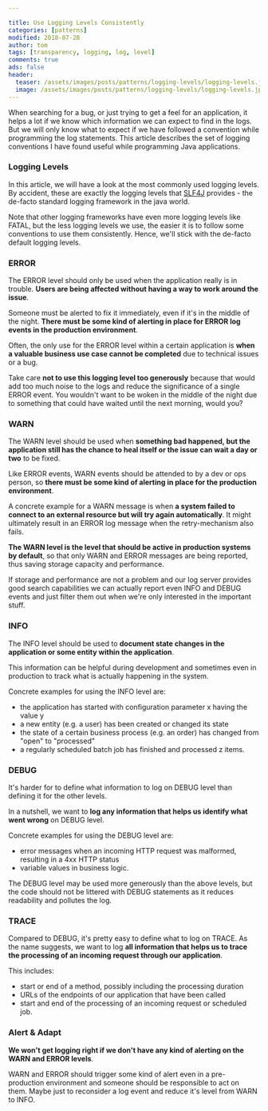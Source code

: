 ```yaml
---

title: Use Logging Levels Consistently
categories: [patterns]
modified: 2018-07-28
author: tom
tags: [transparency, logging, log, level]
comments: true
ads: false
header:
  teaser: /assets/images/posts/patterns/logging-levels/logging-levels.jpg
  image: /assets/images/posts/patterns/logging-levels/logging-levels.jpg
---
```


When searching for a bug, or just trying to get a feel for an application,
 it helps a lot if we know which information we can expect
to find in the logs. But we will only know what to expect if we have followed a convention
while programming the log statements. This article describes the set of logging conventions
I have found useful while programming Java applications.

### Logging Levels

In this article, we will have a look at the most commonly used logging levels. By accident,
these are exactly the logging levels that [SLF4J](https://www.slf4j.org/) provides - the de-facto
standard logging framework in the java world.

Note that other logging frameworks have even more logging levels like FATAL, but the less logging levels
we use, the easier it is to follow some conventions to use them consistently. Hence, we'll stick
with the de-facto default logging levels.

### ERROR

The ERROR level should only be used when the application really is in trouble. **Users are being affected
without having a way to work around the issue**. 

Someone must be alerted to fix it immediately, even if it's 
in the middle of the night. **There must be some kind of alerting in place for ERROR log events in the production
environment**.

Often, the only use for the ERROR level within a certain application is **when a valuable business 
use case cannot be completed** due to technical issues or a bug. 

Take care **not to use this logging level too generously** because that would add too much noise
to the logs and reduce the significance of a single ERROR event. You wouldn't want to be woken
in the middle of the night due to something that could have waited until the next morning, would you? 

### WARN

The WARN level should be used when **something bad happened, but the application still has the
chance to heal itself or the issue can wait a day or two** to be fixed. 

Like ERROR events, WARN events
should be attended to by a dev or ops person, so **there must be some kind
of alerting in place for the production environment**.

A concrete example for a WARN message is when **a system failed to connect to an
external resource but will try again automatically**. It might ultimately result in an ERROR log
message when the retry-mechanism also fails.

**The WARN level is the level that should be active in production systems by default**,
so that only WARN and ERROR messages are being reported, thus saving storage
capacity and performance. 

If storage and performance are not a problem and our log server provides good search 
capabilities we can actually report even INFO and DEBUG events and just filter them
out when we're only interested in the important stuff.

### INFO

The INFO level should be used to **document state changes in the application or some
entity within the application**. 

This information
can be helpful during development and sometimes even in production to track what is 
actually happening in the system. 

Concrete examples for using the INFO level are:

* the application has started with configuration parameter x having the value y
* a new entity (e.g. a user) has been created or changed its state 
* the state of a certain business process (e.g. an order) has changed from "open" to "processed"
* a regularly scheduled batch job has finished and processed z items.

### DEBUG

It's harder for to define what information to log on DEBUG level than defining it
for the other levels. 

In a nutshell, we want to **log any information that helps us 
identify what went wrong** on DEBUG level.

Concrete examples for using the DEBUG level are:

* error messages when an incoming HTTP request was malformed, 
  resulting in a 4xx HTTP status
* variable values in business logic.

The DEBUG level may be used more generously than the above levels, but the code 
should not be littered with DEBUG statements as it reduces readability and
pollutes the log.

### TRACE

Compared to DEBUG, it's pretty easy to define what to log on TRACE. As the name
suggests, we want to log **all information that helps us to trace the processing of 
an incoming request through our application**.

This includes:

* start or end of a method, possibly including the processing duration
* URLs of the endpoints of our application that have been called
* start and end of the processing of an incoming request or scheduled job.

### Alert & Adapt

**We won't get logging right if we don't have any kind of alerting on the WARN
and ERROR levels**. 

WARN and ERROR should trigger some kind of alert even in
a pre-production environment and someone should be responsible to act on them.
Maybe just to reconsider a log event and reduce it's level from WARN to INFO.  
